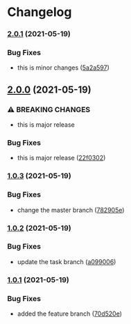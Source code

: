 # Changelog

### [2.0.1](https://www.github.com/goutamp/sample3/compare/v2.0.0...v2.0.1) (2021-05-19)


### Bug Fixes

* this is minor changes ([5a2a597](https://www.github.com/goutamp/sample3/commit/5a2a597882482cc3fddd1978e2a213646d148ec2))

## [2.0.0](https://www.github.com/goutamp/sample3/compare/v1.0.3...v2.0.0) (2021-05-19)


### ⚠ BREAKING CHANGES

* this is major release

### Bug Fixes

* this is major release ([22f0302](https://www.github.com/goutamp/sample3/commit/22f0302086d3efbb653cbad6604a9f8a98011aa5))

### [1.0.3](https://www.github.com/goutamp/sample3/compare/v1.0.2...v1.0.3) (2021-05-19)


### Bug Fixes

* change the master branch ([782905e](https://www.github.com/goutamp/sample3/commit/782905e5451a4938da52f25579cfe5b150ecd934))

### [1.0.2](https://www.github.com/goutamp/sample3/compare/v1.0.1...v1.0.2) (2021-05-19)


### Bug Fixes

* update the task branch ([a099006](https://www.github.com/goutamp/sample3/commit/a099006516c2e6f6c1799c7793026d027614b207))

### [1.0.1](https://www.github.com/goutamp/sample3/compare/v1.0.0...v1.0.1) (2021-05-19)


### Bug Fixes

* added the feature branch ([70d520e](https://www.github.com/goutamp/sample3/commit/70d520ed349ed8472dcb8dcbc5d13e695af68e2b))
